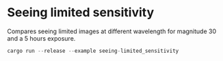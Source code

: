 # Seeing limited sensitivity

Compares seeing limited images at different wavelength for magnitude 30 and a 5 hours exposure.

```rust
cargo run --release --example seeing-limited_sensitivity
```